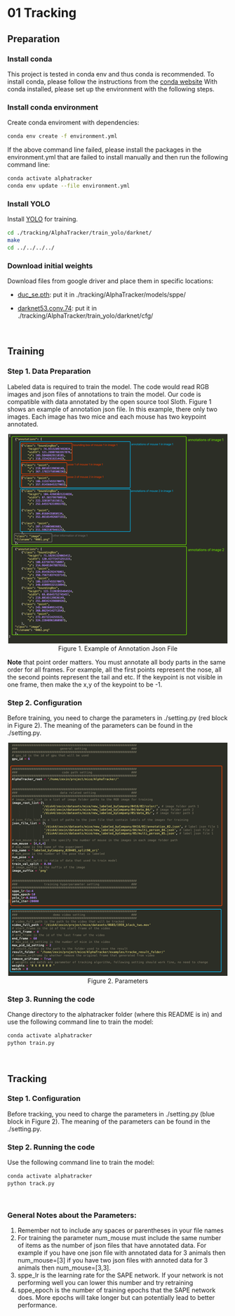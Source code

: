 # 01 Tracking

## Preparation

### Install conda

This project is tested in conda env and thus conda is recommended. To install conda, please follow the instructions from the [conda website](https://docs.conda.io/projects/conda/en/latest/user-guide/install/index.html) With conda installed, please set up the environment with the following steps.

### Install conda environment

Create conda enviroment with dependencies:

```bash
conda env create -f environment.yml
```

If the above command line failed, please install the packages in the environment.yml that are failed to install manually and then run the following command line:

```bash
conda activate alphatracker
conda env update --file environment.yml
```

### Install YOLO

Install [YOLO](https://pjreddie.com/darknet/yolo/) for training.
```bash
cd ./tracking/AlphaTracker/train_yolo/darknet/
make
cd ../../../../
```

### Download initial weights

Download files from google driver and place them in specific locations:

* [duc_se.pth](https://drive.google.com/file/d/1OPORTWB2cwd5YTVBX-NE8fsauZJWsrtW/view): put it in
./tracking/AlphaTracker/models/sppe/

* [darknet53.conv.74](https://drive.google.com/file/d/1g8uJjK7EOlqrUCmjZTtCegwnNsBig6zn/view?usp=sharing): put it in ./tracking/AlphaTracker/train_yolo/darknet/cfg/

<br>

## Training

### Step 1. Data Preparation

Labeled data is required to train the model. The code would read RGB images and json files of
annotations to train the model. Our code is compatible with data annotated by the open source tool Sloth.
Figure 1 shows an example of annotation json file. In this example, there only two images. Each image
has two mice and each mouse has two keypoint annotated.
<div align="center">
    <img src="jsonFormatForTraining.png", width="500" alt><br>
    Figure 1. Example of Annotation Json File
</div>

**Note** that point order matters. You must annotate all body parts in the same order for all frames. For
example, all the first points represent the nose, all the second points represent the tail and etc.
If the keypoint is not visible in one frame, then make the x,y of the keypoint to be -1.

### Step 2. Configuration

Before training, you need to charge the parameters in ./setting.py (red block in Figure 2). The meaning of the parameters can be found in the ./setting.py.
<div align="center">
    <img src="parameterForTracking.png", width="500" alt><br>
    Figure 2. Parameters
</div>

### Step 3. Running the code

Change directory to the alphatracker folder (where this README is in) and use the following command line to train the model:
```bash
conda activate alphatracker
python train.py
```

<br>


## Tracking

### Step 1. Configuration

Before tracking, you need to charge the parameters in ./setting.py (blue block in Figure 2). The meaning of
the parameters can be found in the ./setting.py.

### Step 2. Running the code

Use the following command line to train the model:
```bash
conda activate alphatracker
python track.py
```

<br>

### General Notes about the Parameters:
1. Remember not to include any spaces or parentheses in your file names
2. For training the parameter num_mouse must include the same number of items as the number of json files
that have annotated data. For example if you have one json file with annotated data for 3 animals then
num_mouse=[3] if you have two json files with annoted data for 3 animals then num_mouse=[3,3].
3. sppe_lr is the learning rate for the SAPE network. If your network is not performing well you can lower this
number and try retraining
4. sppe_epoch is the number of training epochs that the SAPE network does. More epochs will take longer but
can potentially lead to better performance.
